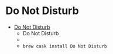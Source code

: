 # Do Not Disturb
- [Do Not Disturb](https://objective-see.com/products/dnd.html)
  -  Do Not Disturb
  - 
  - `brew cask install Do Not Disturb`
